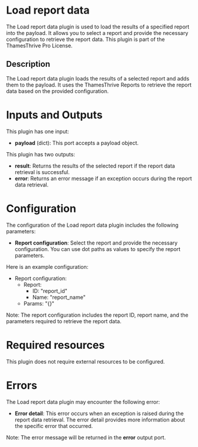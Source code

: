# Load report data

The Load report data plugin is used to load the results of a specified report into the payload. It allows you to select
a report and provide the necessary configuration to retrieve the report data. This plugin is part of the ThamesThrive Pro
License.

## Description

The Load report data plugin loads the results of a selected report and adds them to the payload. It uses the ThamesThrive
Reports to retrieve the report data based on the provided configuration.

# Inputs and Outputs

This plugin has one input:

- **payload** (dict): This port accepts a payload object.

This plugin has two outputs:

- **result**: Returns the results of the selected report if the report data retrieval is successful.
- **error**: Returns an error message if an exception occurs during the report data retrieval.

# Configuration

The configuration of the Load report data plugin includes the following parameters:

- **Report configuration**: Select the report and provide the necessary configuration. You can use dot paths as values
  to specify the report parameters.

Here is an example configuration:

- Report configuration:
    - Report:
        - ID: "report_id"
        - Name: "report_name"
    - Params: "{}"

Note: The report configuration includes the report ID, report name, and the parameters required to retrieve the report
data.

# Required resources

This plugin does not require external resources to be configured.

# Errors

The Load report data plugin may encounter the following error:

- **Error detail**: This error occurs when an exception is raised during the report data retrieval. The error detail
  provides more information about the specific error that occurred.

Note: The error message will be returned in the **error** output port.


